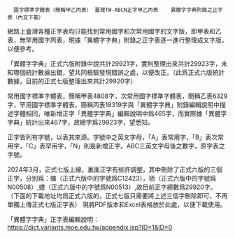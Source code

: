       國字標準字體表（簡稱甲乙丙表） 臺灣TW-ABCN正字甲乙丙表    異體字字典附錄之正字表（內文下載）



網路上臺灣各種正字表均只能找到常用國字和次常用國字的文字版，即甲表和乙表，無罕用國字丙表，現據「異體字字典」附錄之正字表逐一進行整理成文字版，以便參考。

「異體字字典」正式六版附錄中說共計29921字，實則整理出來共計29923字，未知哪個統計數據出錯，望共同檢驗發現錯誤之處，以便改正。（此爲正式六版統計數據，目前的正式七版整理出來共計29920字）

常用國字標準字體表，簡稱甲表4808字，次常用國字標準字體表，簡稱乙表6329字，罕用國字標準字體表，簡稱丙表18319字與「異體字字典」附錄編輯說明中描述字體相同，唯新增正字「異體字字典」編輯說明中爲465字，而實際據「異體字字典」統計出來467字，故總字爲29923字，望悉知。

正字皆列有字號，以表其來源。字號中之英文字母，「A」表常用字，「B」表次常用字，「C」表罕用字，「N」則是新增正字。ABC三英文字母後之數字，原字表之字號。

2024年3月，正式七版上線，裏面正字有些許調整，其中刪除了正式六版的三個正字，分別爲：䗤（正式六版中的字號爲C12423），㹮（正式六版中的字號爲N00508）,䘃（正式六版中的字號爲N00513）,故目前正字總數爲29920字。
（下面的下載地址均爲正式六版的，正式七版只需要將上述三個字刪除即可，不再單獨上傳正式七版正字表）
現將PDF版本和Excel表格放於此處，以便下載使用。


「異體字字典」正字表編輯說明：https://dict.variants.moe.edu.tw/appendix.jsp?ID=1&ID=0
